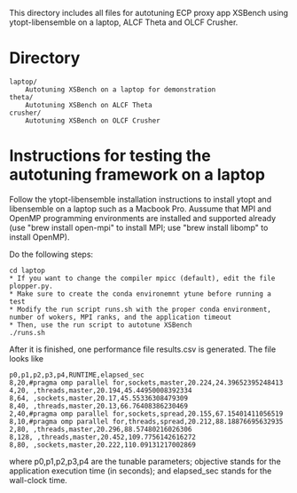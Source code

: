 This directory includes all files for autotuning ECP proxy app XSBench using ytopt-libensemble on a laptop, ALCF Theta and OLCF Crusher.

# Directory
```
laptop/	
    Autotuning XSBench on a laptop for demonstration
theta/
    Autotuning XSBench on ALCF Theta
crusher/	
    Autotuning XSBench on OLCF Crusher 

```

# Instructions for testing the autotuning framework on a laptop 
Follow the ytopt-libensemble installation instructions to install ytopt and libensemble on a laptop such as a Macbook Pro. Aussume that MPI and OpenMP programming environments are installed and supported already (use "brew install open-mpi" to install MPI; use "brew install libomp" to install OpenMP). 

Do the following steps:
```
cd laptop
* If you want to change the compiler mpicc (default), edit the file plopper.py. 
* Make sure to create the conda environemnt ytune before running a test
* Modify the run script runs.sh with the proper conda environment, number of wokers, MPI ranks, and the application timeout
* Then, use the run script to autotune XSBench 
./runs.sh
```
After it is finished, one performance file results.csv is generated. The file looks like 
```
p0,p1,p2,p3,p4,RUNTIME,elapsed_sec
8,20,#pragma omp parallel for,sockets,master,20.224,24.39652395248413
4,20, ,threads,master,20.194,45.44950008392334
8,64, ,sockets,master,20.17,45.55336308479309
8,40, ,threads,master,20.13,66.76408386230469
2,40,#pragma omp parallel for,sockets,spread,20.155,67.15401411056519
8,10,#pragma omp parallel for,threads,spread,20.212,88.18876695632935
2,80, ,threads,master,20.296,88.57480216026306
8,128, ,threads,master,20.452,109.7756142616272
8,80, ,sockets,master,20.222,110.09131217002869
```
where p0,p1,p2,p3,p4 are the tunable parameters; objective stands for the application execution time (in seconds); and elapsed_sec stands for the wall-clock time.

